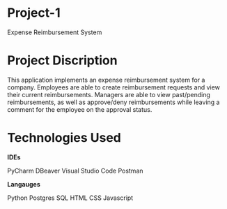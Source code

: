 # **Project-1**

Expense Reimbursement System

# **Project Discription**

This application implements an expense reimbursement system for a company. Employees are able to create reimbursement requests and view their current reimbursements. Managers are able to view past/pending reimbursements, as well as approve/deny reimbursements while leaving a comment for the employee on the approval status.

# **Technologies Used**

**IDEs**

PyCharm
DBeaver
Visual Studio Code
Postman

**Langauges**

Python
Postgres SQL
HTML
CSS
Javascript




